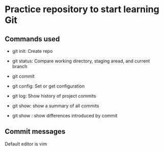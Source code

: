 # Practice repository to start learning Git
 ## Commands used

 - git init: Create repo
 - git status: Compare working directory, staging aread, and current branch
 - git commit
 - git config: Set or get configuration
 - git log: Show history of project commits

 - git show: show a summary of all commits
 - git show <commit>: show differences introduced by commit
 

 ## Commit messages
 Default editor is vim
